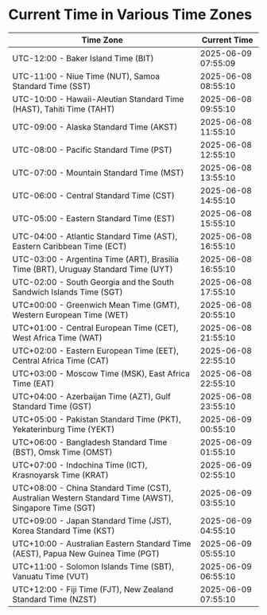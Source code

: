# Current Time in Various Time Zones

| Time Zone | Current Time |
|-----------|--------------|
| UTC-12:00 - Baker Island Time (BIT) | 2025-06-09 07:55:09 |
| UTC-11:00 - Niue Time (NUT), Samoa Standard Time (SST) | 2025-06-08 08:55:10 |
| UTC-10:00 - Hawaii-Aleutian Standard Time (HAST), Tahiti Time (TAHT) | 2025-06-08 09:55:10 |
| UTC-09:00 - Alaska Standard Time (AKST) | 2025-06-08 11:55:10 |
| UTC-08:00 - Pacific Standard Time (PST) | 2025-06-08 12:55:10 |
| UTC-07:00 - Mountain Standard Time (MST) | 2025-06-08 13:55:10 |
| UTC-06:00 - Central Standard Time (CST) | 2025-06-08 14:55:10 |
| UTC-05:00 - Eastern Standard Time (EST) | 2025-06-08 15:55:10 |
| UTC-04:00 - Atlantic Standard Time (AST), Eastern Caribbean Time (ECT) | 2025-06-08 16:55:10 |
| UTC-03:00 - Argentina Time (ART), Brasília Time (BRT), Uruguay Standard Time (UYT) | 2025-06-08 16:55:10 |
| UTC-02:00 - South Georgia and the South Sandwich Islands Time (SGT) | 2025-06-08 17:55:10 |
| UTC±00:00 - Greenwich Mean Time (GMT), Western European Time (WET) | 2025-06-08 20:55:10 |
| UTC+01:00 - Central European Time (CET), West Africa Time (WAT) | 2025-06-08 21:55:10 |
| UTC+02:00 - Eastern European Time (EET), Central Africa Time (CAT) | 2025-06-08 22:55:10 |
| UTC+03:00 - Moscow Time (MSK), East Africa Time (EAT) | 2025-06-08 22:55:10 |
| UTC+04:00 - Azerbaijan Time (AZT), Gulf Standard Time (GST) | 2025-06-08 23:55:10 |
| UTC+05:00 - Pakistan Standard Time (PKT), Yekaterinburg Time (YEKT) | 2025-06-09 00:55:10 |
| UTC+06:00 - Bangladesh Standard Time (BST), Omsk Time (OMST) | 2025-06-09 01:55:10 |
| UTC+07:00 - Indochina Time (ICT), Krasnoyarsk Time (KRAT) | 2025-06-09 02:55:10 |
| UTC+08:00 - China Standard Time (CST), Australian Western Standard Time (AWST), Singapore Time (SGT) | 2025-06-09 03:55:10 |
| UTC+09:00 - Japan Standard Time (JST), Korea Standard Time (KST) | 2025-06-09 04:55:10 |
| UTC+10:00 - Australian Eastern Standard Time (AEST), Papua New Guinea Time (PGT) | 2025-06-09 05:55:10 |
| UTC+11:00 - Solomon Islands Time (SBT), Vanuatu Time (VUT) | 2025-06-09 06:55:10 |
| UTC+12:00 - Fiji Time (FJT), New Zealand Standard Time (NZST) | 2025-06-09 07:55:10 |
